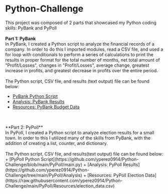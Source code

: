 # Python-Challenge
This project was composed of 2 parts that showcased my Python coding skills: PyBank and PyPoll <br>
<br>
**Part 1: PyBank**<br>
In PyBank, I created a Python script to analyze the financial records of a company. In order to do this I imported modules, read a CSV file, and used a for loop with conditionals to perform a series of calculations to print the results in proper format for the total number of months, net total amount of "Profit/Losses", changes in "Profit/Losses", average change, greatest increase in profits, and greatest decrease in profits over the entire period. <br>
<br>
The Python script, CSV file, and results (text output) file can be found below:<br>
+ [PyBank Python Script](https://github.com/yperez0914/Python-Challenge/blob/main/PyBank/main.py)
+ [Analysis: PyBank Results](https://github.com/yperez0914/Python-Challenge/tree/main/PyBank/Analysis)
+ [Resources: PyBank Budget Data](https://github.com/yperez0914/Python-Challenge/blob/main/PyBank/Resources/budget_data.csv)<br>
<br>
<br>
**Part 2: PyPoll** <br>
In PyPoll, I created a Python script to analyze election results for a small town. In order to this I utilized many of the skills from PyBank, with the addition of creating a list, counter, and dictionary. <br>
<br>
The Python script, CSV file, and results(text output) file can be found below: <br>
+ [PyPoll Python Script](https://github.com/yperez0914/Python-Challenge/blob/main/PyPoll/main.py)
+ [Analysis: PyPoll Results](https://github.com/yperez0914/Python-Challenge/tree/main/PyPoll/Analysis)
+ [Resources: PyPoll Election Data](https://raw.githubusercontent.com/yperez0914/Python-Challenge/main/PyPoll/Resources/election_data.csv)






